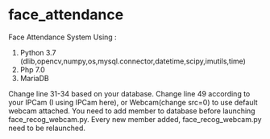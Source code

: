# face_attendance
Face Attendance System
Using :
1. Python 3.7 (dlib,opencv,numpy,os,mysql.connector,datetime,scipy,imutils,time)
2. Php 7.0
3. MariaDB

Change line 31-34 based on your database.
Change line 49 according to your IPCam (I using IPCam here), or Webcam(change src=0) to use default webcam attached.
You need to add member to database before launching face_recog_webcam.py.
Every new member added, face_recog_webcam.py need to be relaunched.
